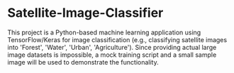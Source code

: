 # Satellite-Image-Classifier
This project is a Python-based machine learning application using TensorFlow/Keras for image classification (e.g., classifying satellite images into 'Forest', 'Water', 'Urban', 'Agriculture'). Since providing actual large image datasets is impossible, a mock training script and a small sample image will be used to demonstrate the functionality.
